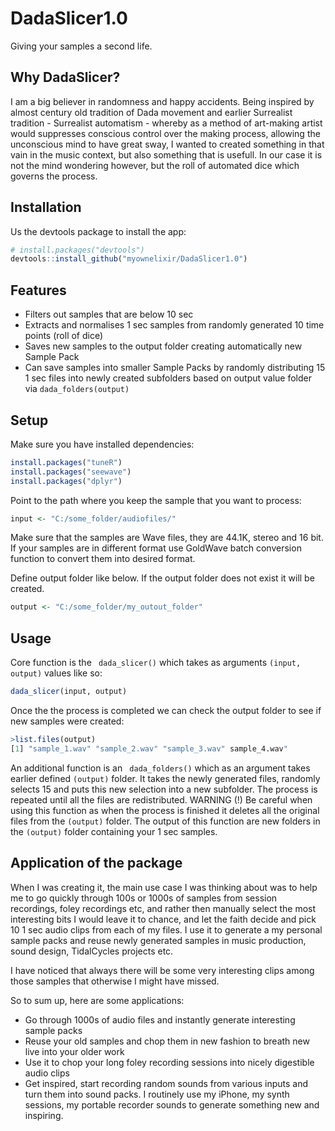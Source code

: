 # DadaSlicer1.0
Giving your samples a second life.

## Why DadaSlicer?

I am a big believer in randomness and happy accidents. Being inspired by almost century old tradition of Dada movement and earlier Surrealist tradition - Surrealist automatism -  whereby as a method of art-making artist would suppresses conscious control over the making process, allowing the unconscious mind to have great sway, I wanted to created something in that vain in the music context, but also something that is usefull. In our case it is not the mind wondering however, but the roll of automated dice which governs the process. 

## Installation

Us the devtools package to install the app:
```r
# install.packages("devtools")
devtools::install_github("myownelixir/DadaSlicer1.0")
```

## Features
* Filters out samples that are below 10 sec
* Extracts and normalises 1 sec samples from randomly generated 10 time points (roll of dice)
* Saves new samples to the output folder creating automatically new Sample Pack
* Can save samples into smaller Sample Packs by randomly distributing 15 1 sec files into newly created subfolders based on output value folder via ```
dada_folders(output) ```

## Setup
Make sure you have installed dependencies:
```r
install.packages("tuneR")
install.packages("seewave")
install.packages("dplyr")
```
Point to the path where you keep the sample that you want to process:

```r
input <- "C:/some_folder/audiofiles/"
```
Make sure that the samples are Wave files, they are 44.1K, stereo and 16 bit. If your samples are in different format use GoldWave batch conversion function to convert them into desired format. 

Define output folder like below. If the output folder does not exist it will be created. 

```r
output <- "C:/some_folder/my_outout_folder"
```
## Usage

Core function is the ``` dada_slicer()``` which takes as arguments ```(input, output)``` values like so:
```r 
dada_slicer(input, output)
```
Once the the process is completed we can check the output folder to see if new samples were created:
```r 
>list.files(output)
[1] "sample_1.wav" "sample_2.wav" "sample_3.wav" sample_4.wav"
```
An additional function is an ``` dada_folders()``` which as an argument takes  earlier defined ```(output)``` folder. It takes the newly generated files, randomly selects 15 and puts this new selection into a new subfolder. The process is repeated until all the files are redistributed. WARNING (!) Be careful when using this function as when the process is finished it deletes all the original files from the ```(output)``` folder.
The output of this function are new folders in the ```(output)``` folder containing your 1 sec samples.

## Application of the package

When I was creating it, the main use case I was thinking about was to help me to go quickly through 100s or 1000s of samples from session recordings, foley recordings etc, and rather then manually select the most interesting bits I would leave it to chance, and let the faith decide and pick 10 1 sec audio clips from each of my files. I use it to generate a my personal sample packs and reuse newly generated samples in music production, sound design, TidalCycles projects etc.  

I have noticed that always there will be some very interesting clips among those samples that otherwise I might have missed. 

So to sum up, here are some applications:
* Go through 1000s of audio files and instantly generate interesting sample packs
* Reuse your old samples and chop them in new fashion to breath new live into your older work
* Use it to chop your long foley recording sessions into nicely digestible audio clips
* Get inspired, start recording random sounds from various inputs and turn them into sound packs. I routinely use my iPhone, my synth sessions, my portable recorder sounds to generate something new and inspiring.


